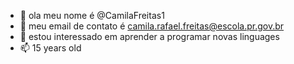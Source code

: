 - 👋 ola meu nome é @CamilaFreitas1
- 🌱 meu email de contato é camila.rafael.freitas@escola.pr.gov.br
- 💞️ estou interessado em aprender a programar novas linguages
- 📫 15 years old
